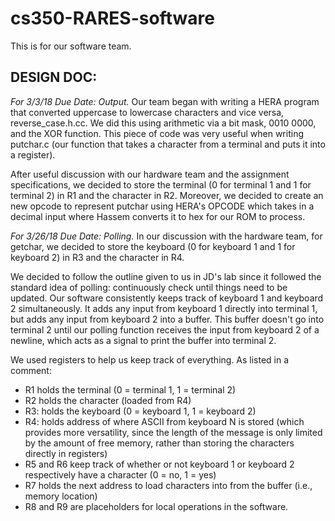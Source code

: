 # cs350-RARES-software
This is for our software team.

## DESIGN DOC: 

*For 3/3/18 Due Date: Output.*
Our team began with writing a HERA program that converted uppercase to lowercase characters and vice versa, reverse_case.h.cc. We did this using arithmetic via a bit mask, 0010 0000, and the XOR function. This piece of code was very useful when writing putchar.c (our function that takes a character from a terminal and puts it into a register).

After useful discussion with our hardware team and the assignment specifications, we decided to store the terminal (0 for terminal 1 and 1 for terminal 2) in R1 and the character in R2. Moreover, we decided to create an new opcode to represent putchar using HERA's OPCODE which takes in a decimal input where Hassem converts it to hex for our ROM to process.


*For 3/26/18 Due Date: Polling.*
In our discussion with the hardware team, for getchar, we decided to store the keyboard (0 for keyboard 1 and 1 for keyboard 2) in R3 and the character in R4.

We decided to follow the outline given to us in JD's lab since it followed the standard idea of polling: continuously check until things need to be updated. Our software consistently keeps track of keyboard 1 and keyboard 2 simultaneously. It adds any input from keyboard 1 directly into terminal 1, but adds any input from keyboard 2 into a buffer. This buffer doesn't go into terminal 2 until our polling function receives the input from keyboard 2 of a newline, which acts as a signal to print the buffer into terminal 2.

We used registers to help us keep track of everything. As listed in a comment:
- R1 holds the terminal (0 = terminal 1, 1 = terminal 2)
- R2 holds the character (loaded from R4)
- R3: holds the keyboard (0 = keyboard 1, 1 = keyboard 2)
- R4: holds address of where ASCII from keyboard N is stored (which provides more versatility, since the length of the message is only limited by the amount of free memory, rather than storing the characters directly in registers)
- R5 and R6 keep track of whether or not keyboard 1 or keyboard 2 respectively have a character (0 = no, 1 = yes)
- R7 holds the next address to load characters into from the buffer (i.e., memory location)
- R8 and R9 are placeholders for local operations in the software.
